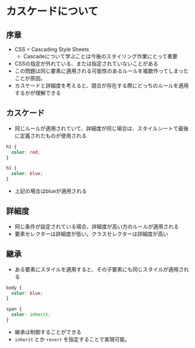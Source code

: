 # カスケードについて
## 序章
- CSS = Cascading Style Sheets
  - Cascadeについて学ぶことは今後のスタイリング作業にとって重要
- CSSの指定が外れている、または指定されていないことがある
- この問題は同じ要素に適用される可能性のあるルールを複数作ってしまったことが原因。
- カスケードと詳細度を考えると、競合が存在する際にどっちのルールを適用するかが理解できる

## カスケード
- 同じルールが適用されていて、詳細度が同じ場合は、スタイルシートで最後に定義されたものが使用される
```css
h1 {
  color: red;
}

h1 {
  color: blue;
}
```
- 上記の場合はblueが適用される

## 詳細度
- 同じ条件が設定されている場合、詳細度が高い方のルールが適用される
- 要素セレクターは詳細度が低い。クラスセレクターは詳細度が高い

## 継承
- ある要素にスタイルを適用すると、その子要素にも同じスタイルが適用される
```css
body {
  color: blue;
}

span {
  color: inherit;
}
```

- 継承は制御することができる
- `inherit` とか `revert` を指定することで実現可能。